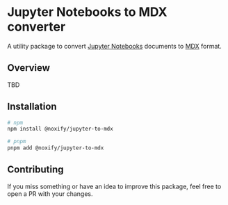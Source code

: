 # Jupyter Notebooks to MDX converter

A utility package to convert [Jupyter Notebooks](https://jupyter.org/) documents to [MDX](https://mdxjs.com) format.

## Overview

TBD

## Installation

```bash
# npm
npm install @noxify/jupyter-to-mdx

# pnpm
pnpm add @noxify/jupyter-to-mdx
```

## Contributing

If you miss something or have an idea to improve this package, feel free to open a PR with your changes.
